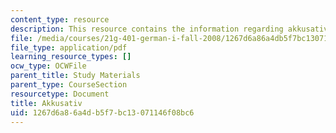 ```yaml
---
content_type: resource
description: This resource contains the information regarding akkusativ.
file: /media/courses/21g-401-german-i-fall-2008/1267d6a86a4db5f7bc13071146f08bc6_MIT21G_401F08_akkusativ.pdf
file_type: application/pdf
learning_resource_types: []
ocw_type: OCWFile
parent_title: Study Materials
parent_type: CourseSection
resourcetype: Document
title: Akkusativ
uid: 1267d6a8-6a4d-b5f7-bc13-071146f08bc6
---
```

